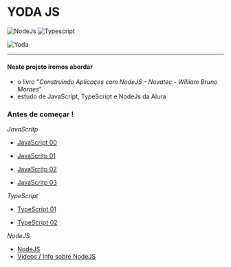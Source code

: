 # YODA JS


![NodeJs](https://cdn.pixabay.com/photo/2015/04/23/17/41/node-js-736399_960_720.png)
![Typescript](https://www.vectorlogo.zone/logos/typescriptlang/typescriptlang-card.png)

![Yoda](https://i.ytimg.com/vi/U5B71d1OR_M/maxresdefault.jpg)

---

#### Neste projeto iremos abordar 
 - o livro "*Construindo Aplicaçes com NodeJS - Novatec - William Bruno Moraes*"
 - estudo de JavaScript, TypeScript e NodeJs da Alura


### Antes de começar !

*JavaScritp*

 - [JavaScript 00](https://cursos.alura.com.br/course/javascript-padroes-abordagem-funcional)

 - [JavaScritp 01](https://cursos.alura.com.br/course/javascript-es6-orientacao-a-objetos-parte-1)

 - [JavaScritp 02](https://cursos.alura.com.br/course/javascript-es6-orientacao-a-objetos-parte-2)

 - [JavaScritp 03](https://cursos.alura.com.br/course/javascript-es6-orientacao-a-objetos-parte-3)


*TypeScript*

 - [TypeScript 01](https://cursos.alura.com.br/course/typescript-parte1)

 - [TypeScript 02](https://cursos.alura.com.br/course/typescript-parte2)
 
 
 *NodeJS*
  - [NodeJS](https://cursos.alura.com.br/course/nodejs-avancado)
  - [Videos / Info sobre NodeJS](https://github.com/angelozero/nodejs-README/blob/master/README.md)

